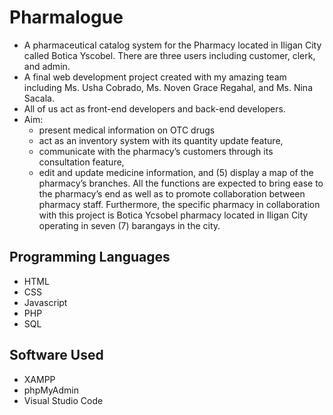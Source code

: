 # Pharmalogue
  - A pharmaceutical catalog system for the Pharmacy located in Iligan City called Botica Yscobel. There are three users including customer, clerk, and admin.
  - A final web development project created with my amazing team including Ms. Usha Cobrado, Ms. Noven Grace Regahal, and Ms. Nina Sacala. 
  - All of us act as front-end developers and back-end developers.
  - Aim:
    - present medical information on OTC drugs
    - act as an inventory system with its quantity update feature,
    - communicate with the pharmacy’s customers through its consultation feature,
    - edit and update medicine information, and (5) display a map of the pharmacy’s branches. All the functions are expected to bring ease to the pharmacy’s end as well as to promote collaboration between pharmacy staff. Furthermore, the specific pharmacy in collaboration with this project is Botica Ycsobel pharmacy located in Iligan City operating in seven (7) barangays in the city.

## Programming Languages
  - HTML
  - CSS
  - Javascript
  - PHP
  - SQL
## Software Used
  - XAMPP
  - phpMyAdmin
  - Visual Studio Code
